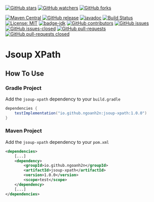 [![GitHub stars](https://img.shields.io/github/stars/ngoanh2n/jsoup-xpath.svg?style=social&label=Star&maxAge=2592000)](https://github.com/ngoanh2n/jsoup-xpath/stargazers/)
[![GitHub watchers](https://img.shields.io/github/watchers/ngoanh2n/jsoup-xpath.svg?style=social&label=Watch&maxAge=2592000)](https://github.com/ngoanh2n/jsoup-xpath/watchers/)
[![GitHub forks](https://img.shields.io/github/forks/ngoanh2n/jsoup-xpath.svg?style=social&label=Fork&maxAge=2592000)](https://github.com/ngoanh2n/jsoup-xpath/network/members/)

[![Maven Central](https://maven-badges.herokuapp.com/maven-central/com.github.ngoanh2n/jsoup-xpath/badge.svg)](https://maven-badges.herokuapp.com/maven-central/com.github.ngoanh2n/jsoup-xpath)
[![GitHub release](https://img.shields.io/github/release/ngoanh2n/jsoup-xpath.svg)](https://github.com/ngoanh2n/jsoup-xpath/releases/)
[![javadoc](https://javadoc.io/badge2/com.github.ngoanh2n/jsoup-xpath/javadoc.svg)](https://javadoc.io/doc/com.github.ngoanh2n/jsoup-xpath)
[![Build Status](https://travis-ci.org/ngoanh2n/jsoup-xpath.svg?branch=master)](https://travis-ci.org/ngoanh2n/jsoup-xpath)
[![License: MIT](https://img.shields.io/badge/License-MIT-blueviolet.svg)](https://opensource.org/licenses/MIT)
[![badge-jdk](https://img.shields.io/badge/jdk-8-blue.svg)](http://www.oracle.com/technetwork/java/javase/downloads/index.html)
[![GitHub contributors](https://img.shields.io/github/contributors/ngoanh2n/jsoup-xpath.svg)](https://github.com/ngoanh2n/jsoup-xpath/graphs/contributors/)
[![GitHub issues](https://img.shields.io/github/issues/ngoanh2n/jsoup-xpath.svg)](https://github.com/ngoanh2n/jsoup-xpath/issues/)
[![GitHub issues-closed](https://img.shields.io/github/issues-closed/ngoanh2n/jsoup-xpath.svg)](https://github.com/ngoanh2n/jsoup-xpath/issues?q=is%3Aissue+is%3Aclosed)
[![GitHub pull-requests](https://img.shields.io/github/issues-pr/ngoanh2n/jsoup-xpath.svg)](https://github.com/ngoanh2n/jsoup-xpath/pulls/)
[![GitHub pull-requests closed](https://img.shields.io/github/issues-pr-closed/ngoanh2n/jsoup-xpath.svg)](https://github.com/ngoanh2n/jsoup-xpath/pulls?q=is%3Apulls+is%3Aclosed)

# Jsoup XPath

## How To Use
### Gradle Project
Add the `jsoup-xpath` dependency to your `build.gradle`
```gradle
dependencies {
    testImplementation("io.github.ngoanh2n:jsoup-xpath:1.0.0")
}
```

### Maven Project
Add the `jsoup-xpath` dependency to your `pom.xml`
```xml
<dependencies>
    [...]
    <dependency>
        <groupId>io.github.ngoanh2n</groupId>
        <artifactId>jsoup-xpath</artifactId>
        <version>1.0.0</version>
        <scope>test</scope>
    </dependency>
    [...]
</dependencies>
```
